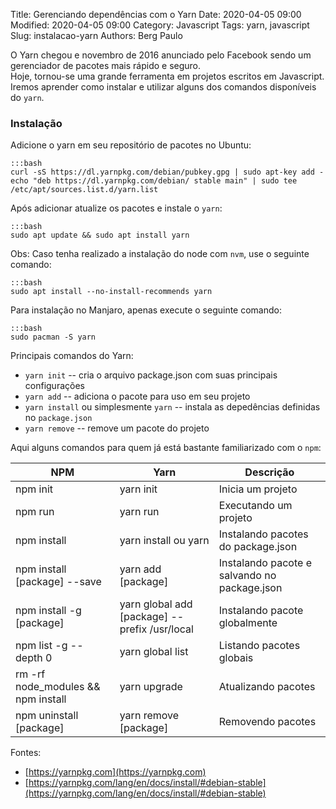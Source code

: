 Title: Gerenciando dependências com o Yarn
Date: 2020-04-05 09:00
Modified: 2020-04-05 09:00
Category: Javascript
Tags: yarn, javascript
Slug: instalacao-yarn
Authors: Berg Paulo


O Yarn chegou e novembro de 2016 anunciado pelo Facebook sendo um gerenciador de pacotes mais rápido e seguro.  
Hoje, tornou-se uma grande ferramenta em projetos escritos em Javascript.
Iremos aprender como instalar e utilizar alguns dos comandos disponíveis do `yarn`.

### Instalação

Adicione o yarn em seu repositório de pacotes no Ubuntu:

    :::bash
    curl -sS https://dl.yarnpkg.com/debian/pubkey.gpg | sudo apt-key add -
    echo "deb https://dl.yarnpkg.com/debian/ stable main" | sudo tee /etc/apt/sources.list.d/yarn.list

Após adicionar atualize os pacotes e instale o `yarn`:

    :::bash
    sudo apt update && sudo apt install yarn

Obs: Caso tenha realizado a instalação do node com `nvm`, use o seguinte comando:

    :::bash
    sudo apt install --no-install-recommends yarn

Para instalação no Manjaro, apenas execute o seguinte comando:

    :::bash
    sudo pacman -S yarn

Principais comandos do Yarn:

  - `yarn init` -- cria o arquivo package.json com suas principais configurações
  - `yarn add` -- adiciona o pacote para uso em seu projeto
  - `yarn install` ou simplesmente `yarn` -- instala as depedências definidas no `package.json`
  - `yarn remove` -- remove um pacote do projeto
  
Aqui alguns comandos para quem já está bastante familiarizado com o `npm`:

NPM | Yarn | Descrição
--- | ---- | -------- 
npm init | yarn init | Inicia um projeto
npm run | yarn run | Executando um projeto
npm install | yarn install ou yarn | Instalando pacotes do package.json
npm install [package] --save | yarn add [package] | Instalando pacote e salvando no package.json
npm install -g [package] | yarn global add [package] --prefix /usr/local | Instalando pacote globalmente
npm list -g --depth 0 | yarn global list | Listando pacotes globais
rm -rf node_modules && npm install | yarn upgrade | Atualizando pacotes
npm uninstall [package] | yarn remove [package] | Removendo pacotes

Fontes:

  - [https://yarnpkg.com](https://yarnpkg.com)  
  - [https://yarnpkg.com/lang/en/docs/install/#debian-stable](https://yarnpkg.com/lang/en/docs/install/#debian-stable)